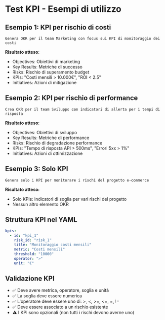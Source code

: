 # Test KPI - Esempi di utilizzo

## Esempio 1: KPI per rischio di costi
```
Genera OKR per il team Marketing con focus sui KPI di monitoraggio dei costi
```

**Risultato atteso:**
- Objectives: Obiettivi di marketing
- Key Results: Metriche di successo
- Risks: Rischio di superamento budget
- KPIs: "Costi mensili > 10.000€", "ROI < 2.5"
- Initiatives: Azioni di mitigazione

## Esempio 2: KPI per rischio di performance
```
Crea OKR per il team Sviluppo con indicatori di allerta per i tempi di risposta
```

**Risultato atteso:**
- Objectives: Obiettivi di sviluppo
- Key Results: Metriche di performance
- Risks: Rischio di degradazione performance
- KPIs: "Tempo di risposta API > 500ms", "Errori 5xx > 1%"
- Initiatives: Azioni di ottimizzazione

## Esempio 3: Solo KPI
```
Genera solo i KPI per monitorare i rischi del progetto e-commerce
```

**Risultato atteso:**
- Solo KPIs: Indicatori di soglia per vari rischi del progetto
- Nessun altro elemento OKR

## Struttura KPI nel YAML
```yaml
kpis:
  - id: "kpi_1"
    risk_id: "risk_1"
    title: "Monitoraggio costi mensili"
    metric: "Costi mensili"
    threshold: "10000"
    operator: ">"
    unit: "€"
```

## Validazione KPI
- ✅ Deve avere metrica, operatore, soglia e unità
- ✅ La soglia deve essere numerica
- ✅ L'operatore deve essere uno di: >, <, >=, <=, =, !=
- ✅ Deve essere associato a un rischio esistente
- ⚠️ I KPI sono opzionali (non tutti i rischi devono averne uno) 